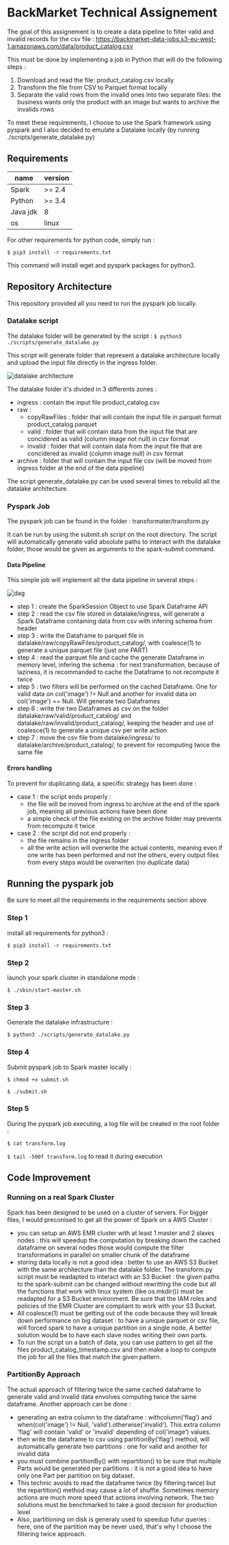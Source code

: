 # BackMarket Technical Assignement

The goal of this assignement is to create a data pipeline to filter valid and invalid records for the csv file :
 https://backmarket-data-jobs.s3-eu-west-1.amazonaws.com/data/product_catalog.csv

This must be done by implementing a job in Python that will do the following steps :
1. Download and read the file: product_catalog.csv locally
2. Transform the file from CSV to Parquet format locally
3. Separate the valid rows from the invalid ones into two separate files: the business wants only the product with an image but wants to archive the invalids rows

To meet these requirements, I choose to use the Spark framework using pyspark and I also decided to emulate a Datalake locally (by running ./scripts/generate_datalake.py)


## Requirements

name  | version
------------- | -------------
Spark  | >= 2.4
Python  | >= 3.4
Java jdk | 8
os | linux


For other requirements for python code, simply run :

`$ pip3 install -r requirements.txt`

This command will install wget and pyspark packages for python3.


## Repository Architecture

This repository provided all you need to run the pyspark job locally.

### Datalake script

The datalake folder will be generated by the script :
`$ python3 ./scripts/generate_datalake.py`

This script will generate folder that represent a datalake architecture locally and upload the input file directly in the ingress folder.

![datalake architecture](https://github.com/KarineAkninTech/BackMarketTest/blob/dev/images/datalake-architecture.jpg)

The datalake folder it's divided in 3 differents zones :
- ingress : contain the input file product_catalog.csv
- raw :
  - copyRawFiles : folder that will contain the input file in parquet format product_catalog.parquet
  - valid : folder that will contain data from the input file that are concidered as valid (column image not null) in csv format
  - invalid : folder that will contain data from the input file that are concidered as invalid (column image null) in csv format
- archive : folder that will contain the input file csv (will be moved from ingress folder at the end of the data pipeline)

The script generate_datalake.py can be used several times to rebuild all the datalake architecture.


### Pyspark Job
The pyspark job can be found in the folder : transformater/transform.py

It can be run by using the submit.sh script on the root directory. The script will automatically generate valid absolute paths to interact
with the datalake folder, those would be given as arguments to the spark-submit command.

#### Data Pipeline
This simple job will implement all the data pipeline in several steps :

![dag](https://github.com/KarineAkninTech/BackMarketTest/blob/dev/images/DAG.jpg)

- step 1 : create the SparkSession Object to use Spark Dataframe API
- step 2 : read the csv file stored in datalake/ingress, will generate a Spark Dataframe containing data from csv with infering schema from header
- step 3 : write the Dataframe to parquet file in datalake/raw/copyRawFiles/product_catalog/, with coalesce(1) to generate a unique parquet file (just one PART)
- step 4 : read the parquet file and cache the generate Dataframe in memory level, infering the schema : for next transformation, because of laziness, it is recommanded to cache the Dataframe to not recompute it twice
- step 5 : two filters will be performed on the cached Dataframe. One for valid data on col('image') != Null and another for invalid data on col('image') == Null. Will generate two Dataframes
- step 6 : write the two Dataframes as csv on the folder datalake/raw/valid/product_catalog/ and datalake/raw/invalid/product_catalog/, keeping the header and use of coalesce(1) to generate a unique csv per write action
- step 7 : move the csv file from datalake/ingress/ to datalake/archive/product_catalog/, to prevent for recomputing twice the same file


#### Errors handling

To prevent for duplicating data, a specific strategy has been done :
- case 1 : the script ends properly :
  - the file will be moved from ingress to archive at the end of the spark job, meaning all previous actions have been done
  - a simple check of the file existing on the archive folder may prevents from recompute it twice
- case 2 : the script did not end properly :
  - the file remains in the ingress folder
  - all the write action will overwrite the actual contents, meaning even if one write has been performed and not the others, every output files from every steps would be overwriten (no duplicate data)


## Running the pyspark job

Be sure to meet all the requirements in the requirements section above

### Step 1
install all requirements for python3 :

`$ pip3 install -r requirements.txt`


### Step 2
launch your spark cluster in standalone mode :

`$ ./sbin/start-master.sh`

### Step 3
Generate the datalake infrastructure :

`$ python3 ./scripts/generate_datalake.py`


### Step 4
Submit pyspark job to Spark master locally :

`$ chmod +x submit.sh`

`$ ./submit.sh`

### Step 5
During the pyspark job executing, a log file will be created in the root folder :

`$ cat transform.log`

`$ tail -500f transform.log` to read it during execution


## Code Improvement

### Running on a real Spark Cluster

Spark has been designed to be used on a cluster of servers. For bigger files, I would preconised to get all the power of Spark on a AWS Cluster :
- you can setup an AWS EMR cluster with at least 1 master and 2 slaves nodes : this will speedup the computation by breaking down the cached dataframe on several nodes those would compute the filter transformations in parallel on smaller chunk of the dataframe
- storing data locally is not a good idea : better to use an AWS S3 Bucket with the same architecture than the datalake folder. The transform.py script must be readapted to interact with an S3 Bucket : the given paths to the spark-submit can be changed without rewritting the code but all the functions that work with linux system (like os.mkdir()) must be readapted for a S3 Bucket environment. Be sure that the IAM roles and policies of the EMR Cluster are compliant to work with your S3 Bucket.
- All coalesce(1) must be getting out of the code because they will break down performance on big dataset : to have a unique parquet or csv file, will forced spark to have a unique partition on a single node. A better solution would be to have each slave nodes writing their own parts.
- To run the script on a batch of data, you can use pattern to get all the files product_catalog_timestamp.csv and then make a loop to compute the job for all the files that match the given pattern.


### PartitionBy Approach

The actual approach of filtering twice the same cached dataframe to generate valid and invalid data envolves computing twice the same dataframe. Another approach can be done :
- generating an extra column to the dataframe : withcolumn('flag') and when(col('image') != Null, 'valid').otherwise('invalid'). This extra column 'flag' will contain 'valid' or 'invalid' depending of col('image') values.
- then write the dataframe to csv using partitionBy('flag') method, will automatically generate two partitions : one for valid and another for invalid data
- you must combine partitionBy() with repartition() to be sure that multiple Parts would be generated per partitions : it is not a good idea to have only one Part per partition on big dataset.
- This technic avoids to read the dataframe twice (by filtering twice) but the repartition() method may cause a lot of shuffle. Sometimes memory actions are much more speed that actions involving network. The two solutions must be benchmarked to take a good decision for production level
- Also, partitioning on disk is generaly used to speedup futur queries : here, one of the partition may be never used, that's why I choose the filtering twice approach.